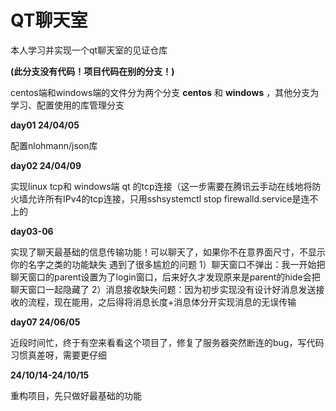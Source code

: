 # QT聊天室
本人学习并实现一个qt聊天室的见证仓库

**(此分支没有代码！项目代码在别的分支！)**

centos端和windows端的文件分为两个分支 **centos** 和 **windows** ，其他分支为学习、配置使用的库管理分支

**day01 24/04/05**

配置nlohmann/json库

**day02 24/04/09**

实现linux tcp和 windows端 qt 的tcp连接（这一步需要在腾讯云手动在线地将防火墙允许所有IPv4的tcp连接，只用sshsystemctl stop firewalld.service是连不上的

**day03-06**

实现了聊天最基础的信息传输功能！可以聊天了，如果你不在意界面尺寸，不显示你的名字之类的功能缺失
遇到了很多尴尬的问题
1）聊天窗口不弹出：我一开始把聊天窗口的parent设置为了login窗口，后来好久才发现原来是parent的hide会把聊天窗口一起隐藏了
2）消息接收缺失问题：因为初步实现没有设计好消息发送接收的流程，现在能用，之后得将消息长度+消息体分开实现消息的无误传输

**day07 24/06/05**

近段时间忙，终于有空来看看这个项目了，修复了服务器突然断连的bug，写代码习惯真差呀，需要更仔细

**24/10/14-24/10/15**

重构项目，先只做好最基础的功能
